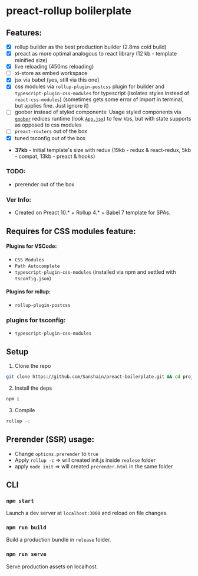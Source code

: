 # preact-rollup bolilerplate


## Features: 

- [x] rollup builder as the best production builder (2.8ms cold build)
- [x] preact as more optimal analogous to react library (12 kb - template minified size)
- [x] live reloading (450ms reloading)
- [ ] xi-store as embed workspace
- [x] jsx via babel (yes, still via this one)
- [x] css modules via `rollup-plugin-postcss` plugin for builder and `typescript-plugin-css-modules` for typescript (isolates styles instead of `react-css-modules`) (sometimes gets some error of import in terminal, but applies fine. Just ignore it)
- [ ] goober instead of styled components: Usage styled components via [`goober`](https://www.npmjs.com/package/goober) redices runtime (look [`App.jsx`](https://github.com/Sanshain/preact-boilerplate/blob/main/source/App.jsx)) to few kbs, but with state supports as opposed to css modules
- [ ] `preact-routers` out of the box
- [x] tuned tsconfig out of the box
- **37kb** - initial template's size with redux (19kb - redux & react-redux, 5kb - compat, 13kb - preact & hooks)

### TODO:

- prerender out of the box

### Ver Info:

- Created on Preact 10.* + Rollup 4.* + Babel 7 template for SPAs.


## Requires for CSS modules feature:

#### Plugins for VSCode:

- `CSS Modules`
- `Path Autocomplete`
- `typescript-plugin-css-modules` (installed via npm and settled with `tsconfig.json`)

#### Plugins for rollup: 

- `rollup-plugin-postcss`

### plugins for tsconfig: 

- `typescript-plugin-css-modules`

## Setup

1. Clone the repo
```sh
git clone https://github.com/Sanshain/preact-boilerplate.git && cd project-templates
```

2. Install the deps
```sh
npm i
```

3. Compile
```sh
rollup -c
```


## Prerender (SSR) usage:

- Change `options.prerender` to `true` 
- Apply `rollup -c` => will created init.js inside `realese` folder
- apply `node init` => will created `prerender.html` in the same folder


## CLI

### `npm start`

Launch a dev server at `localhost:3000` and reload on file changes.

### `npm run build`

Build a production bundle in `release` folder.

### `npm run serve`

Serve production assets on localhost.

